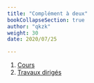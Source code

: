 ```yaml
---
title: "Complément à deux"
bookCollapseSection: true
author: "qkzk"
weight: 30
date: 2020/07/25

---
```



1. [Cours](1_cours)
2. [Travaux dirigés](2_td)
